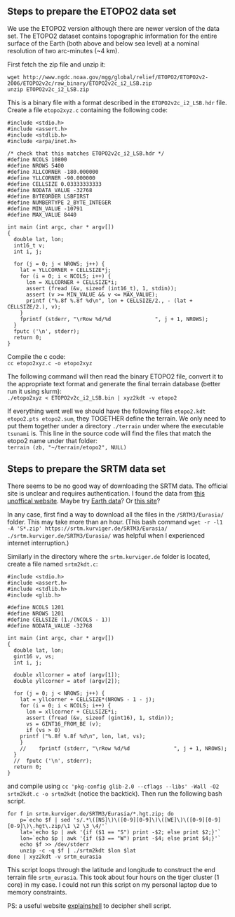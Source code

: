 ## Steps to prepare the ETOPO2 data set <a name="etopo2"></a>
We use the ETOPO2 version although there are newer version of the data set. The ETOPO2 dataset contains topographic information for the entire surface of the Earth (both above and below sea level) at a nominal resolution of two arc-minutes (~4 km). 

First fetch the zip file and unzip it:
```
wget http://www.ngdc.noaa.gov/mgg/global/relief/ETOPO2/ETOPO2v2-2006/ETOPO2v2c/raw_binary/ETOPO2v2c_i2_LSB.zip
unzip ETOPO2v2c_i2_LSB.zip
```
This is a binary file with a format described in the `ETOPO2v2c_i2_LSB.hdr` file. Create a file `etopo2xyz.c` containing the following code:
```
#include <stdio.h>
#include <assert.h>
#include <stdlib.h>
#include <arpa/inet.h>
 
/* check that this matches ETOPO2v2c_i2_LSB.hdr */
#define NCOLS 10800
#define NROWS 5400
#define XLLCORNER -180.000000
#define YLLCORNER -90.000000
#define CELLSIZE 0.03333333333
#define NODATA_VALUE -32768
#define BYTEORDER LSBFIRST
#define NUMBERTYPE 2_BYTE_INTEGER
#define MIN_VALUE -10791
#define MAX_VALUE 8440
 
int main (int argc, char * argv[])
{
  double lat, lon;
  int16_t v;
  int i, j;
 
  for (j = 0; j < NROWS; j++) {
    lat = YLLCORNER + CELLSIZE*j;
    for (i = 0; i < NCOLS; i++) {
      lon = XLLCORNER + CELLSIZE*i;
      assert (fread (&v, sizeof (int16_t), 1, stdin));
      assert (v >= MIN_VALUE && v <= MAX_VALUE);
      printf ("%.8f %.8f %d\n", lon + CELLSIZE/2., - (lat + CELLSIZE/2.), v);
    }
    fprintf (stderr, "\rRow %d/%d              ", j + 1, NROWS);
  }
  fputc ('\n', stderr);
  return 0;
}
```
Compile the c code: </br>
`cc etopo2xyz.c -o etopo2xyz`

The following command will then read the binary ETOPO2 file, convert it to the appropriate text format 
and generate the final terrain database (better run it using slurm): </br>
`./etopo2xyz < ETOPO2v2c_i2_LSB.bin | xyz2kdt -v etopo2`

If everything went well we should have the following files `etopo2.kdt etopo2.pts etopo2.sum`, they TOGETHER define the terrain. 
We only need to put them together under a directory `./terrain` under where the executable `tsunami` is. 
This line in the source code will find the files that match the etopo2 name under that folder: </br>
`terrain (zb, "~/terrain/etopo2", NULL)`

## Steps to prepare the SRTM data set 
There seems to be no good way of downloading the SRTM data. The official site is unclear and requires authentication. I found the data from [this unoffical website](https://srtm.kurviger.de/SRTM3/Eurasia/index.html). Maybe try [Earth data](https://www.earthdata.nasa.gov/)? Or [this site](https://www.usna.edu/Users/oceano/pguth/md_help/html/srtm.htm)?

In any case, first find a way to download all the files in the `/SRTM3/Eurasia/` folder. This may take more than an hour. (This bash command `wget -r -l1 -A 'S*.zip' https://srtm.kurviger.de/SRTM3/Eurasia/ ./srtm.kurviger.de/SRTM3/Eurasia/` was helpful when I experienced internet interruption.)

Similarly in the directory where the `srtm.kurviger.de` folder is located, create a file named `srtm2kdt.c`:

```
#include <stdio.h>
#include <assert.h>
#include <stdlib.h>
#include <glib.h>
 
#define NCOLS 1201
#define NROWS 1201
#define CELLSIZE (1./(NCOLS - 1))
#define NODATA_VALUE -32768
 
int main (int argc, char * argv[])
{
  double lat, lon;
  gint16 v, vs;
  int i, j;
 
  double xllcorner = atof (argv[1]);
  double yllcorner = atof (argv[2]);
 
  for (j = 0; j < NROWS; j++) {
    lat = yllcorner + CELLSIZE*(NROWS - 1 - j);
    for (i = 0; i < NCOLS; i++) {
      lon = xllcorner + CELLSIZE*i;
      assert (fread (&v, sizeof (gint16), 1, stdin));
      vs = GINT16_FROM_BE (v);
      if (vs > 0)
	printf ("%.8f %.8f %d\n", lon, lat, vs);
    }
    //    fprintf (stderr, "\rRow %d/%d              ", j + 1, NROWS);
  }
  //  fputc ('\n', stderr);
  return 0;
}
```
and compile using `cc 'pkg-config glib-2.0 --cflags --libs' -Wall -O2 srtm2kdt.c -o srtm2kdt` (notice the backtick). Then run the following bash script.

```
for f in srtm.kurviger.de/SRTM3/Eurasia/*.hgt.zip; do
    p=`echo $f | sed 's/.*\([NS]\)\([0-9][0-9]\)\([WE]\)\([0-9][0-9][0-9]\)\.hgt\.zip/\1 \2 \3 \4/'`
    lat=`echo $p | awk '{if ($1 == "S") print -$2; else print $2;}'`
    lon=`echo $p | awk '{if ($3 == "W") print -$4; else print $4;}'`
    echo $f >> /dev/stderr
    unzip -c -q $f | ./srtm2kdt $lon $lat
done | xyz2kdt -v srtm_eurasia 
```

This script loops through the latitude and longitude to construct the end terrain file `srtm_eurasia`. This took about four hours on the tiger cluster (1 core) in my case. I could not run this script on my personal laptop due to memory constraints.

PS: a useful website [explainshell](https://explainshell.com/) to decipher shell script.
